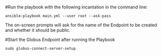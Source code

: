 #Run the playbook with the following incantation in the command line:
```
ansible-playbook main.yml --user root --ask-pass
```
The on-screen prompts will ask for the name of the Endpoint to be created and whether it should be public.

#Start the Globus Endpoint after running the Playbook
```
sudo globus-connect-server-setup
```
